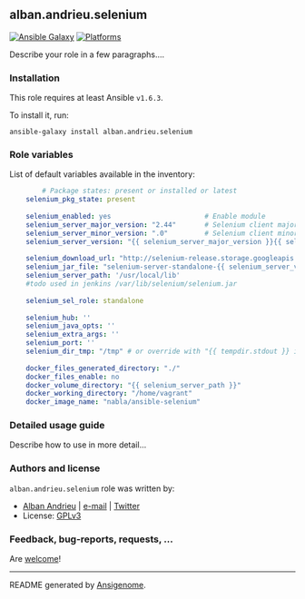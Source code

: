 ## alban.andrieu.selenium

  [![Ansible Galaxy](http://img.shields.io/badge/galaxy-alban.andrieu.selenium-blue.svg?style=flat)](https://galaxy.ansible.com/list#/roles/1993) [![Platforms](http://img.shields.io/badge/platforms-ubuntu-lightgrey.svg?style=flat)](#)

Describe your role in a few paragraphs....

### Installation

This role requires at least Ansible `v1.6.3`. 

To install it, run:

    ansible-galaxy install alban.andrieu.selenium



### Role variables

List of default variables available in the inventory:

```yaml
        # Package states: present or installed or latest
    selenium_pkg_state: present
    
    selenium_enabled: yes                       # Enable module
    selenium_server_major_version: "2.44"       # Selenium client major version
    selenium_server_minor_version: ".0"         # Selenium client minor version
    selenium_server_version: "{{ selenium_server_major_version }}{{ selenium_server_minor_version }}"           # Selenium client version
    
    selenium_download_url: "http://selenium-release.storage.googleapis.com/{{ selenium_server_major_version }}/{{ selenium_jar_file }}"
    selenium_jar_file: "selenium-server-standalone-{{ selenium_server_version }}.jar"
    selenium_server_path: '/usr/local/lib'
    #todo used in jenkins /var/lib/selenium/selenium.jar
    
    selenium_sel_role: standalone
    
    selenium_hub: ''
    selenium_java_opts: ''
    selenium_extra_args: ''
    selenium_port: ''
    selenium_dir_tmp: "/tmp" # or override with "{{ tempdir.stdout }} in order to have be sure to download the file"
    
    docker_files_generated_directory: "./"
    docker_files_enable: no
    docker_volume_directory: "{{ selenium_server_path }}"
    docker_working_directory: "/home/vagrant"
    docker_image_name: "nabla/ansible-selenium"
```


### Detailed usage guide

Describe how to use in more detail...


### Authors and license

`alban.andrieu.selenium` role was written by:
- [Alban Andrieu](nabla.mobi) | [e-mail](mailto:alban.andrieu@free.fr) | [Twitter](https://twitter.com/AlbanAndrieu)
- License: [GPLv3](https://tldrlegal.com/license/gnu-general-public-license-v3-%28gpl-3%29)

### Feedback, bug-reports, requests, ...

Are [welcome](https://github.com/AlbanAndrieu/ansible-selenium/issues)!

***

README generated by [Ansigenome](https://github.com/nickjj/ansigenome/).
